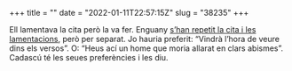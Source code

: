 +++
title = ""
date = "2022-01-11T22:57:15Z"
slug = "38235"
+++

Ell lamentava la cita però la va fer. Enguany [s’han repetit la cita i les lamentacions](https://www.vilaweb.cat/noticies/com-un-eslogan-dunamuno-ha-acabat-marcant-lany-joan-fuster/), però per separat. Jo hauria preferit: “Vindrà l’hora de veure dins els versos”. O: “Heus ací un home que moria allarat en clars abismes”. Cadascú té les seues preferències i les diu.

